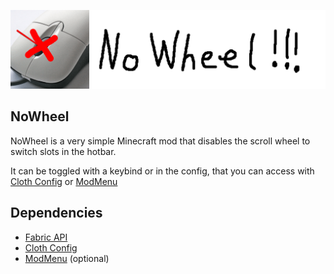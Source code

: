 ![no wheel?](docs/banner.png)

## NoWheel

NoWheel is a very simple Minecraft mod that disables the scroll wheel to switch slots in the hotbar.

It can be toggled with a keybind or in the config, 
that you can access with [Cloth Config](https://www.curseforge.com/minecraft/mc-mods/cloth-config) or [ModMenu](https://modrinth.com/mod/modmenu)

## Dependencies

- [Fabric API](https://modrinth.com/mod/fabric-api)
- [Cloth Config](https://www.curseforge.com/minecraft/mc-mods/cloth-config)
- [ModMenu](https://modrinth.com/mod/modmenu) (optional)